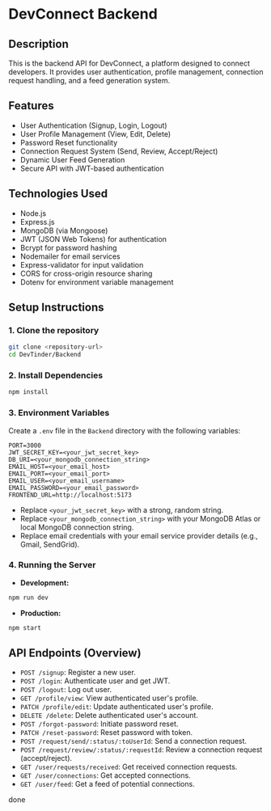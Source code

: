 # DevConnect Backend

## Description
This is the backend API for DevConnect, a platform designed to connect developers. It provides user authentication, profile management, connection request handling, and a feed generation system.

## Features
*   User Authentication (Signup, Login, Logout)
*   User Profile Management (View, Edit, Delete)
*   Password Reset functionality
*   Connection Request System (Send, Review, Accept/Reject)
*   Dynamic User Feed Generation
*   Secure API with JWT-based authentication

## Technologies Used
*   Node.js
*   Express.js
*   MongoDB (via Mongoose)
*   JWT (JSON Web Tokens) for authentication
*   Bcrypt for password hashing
*   Nodemailer for email services
*   Express-validator for input validation
*   CORS for cross-origin resource sharing
*   Dotenv for environment variable management

## Setup Instructions

### 1. Clone the repository
```bash
git clone <repository-url>
cd DevTinder/Backend
```

### 2. Install Dependencies
```bash
npm install
```

### 3. Environment Variables
Create a `.env` file in the `Backend` directory with the following variables:
```
PORT=3000
JWT_SECRET_KEY=<your_jwt_secret_key>
DB_URI=<your_mongodb_connection_string>
EMAIL_HOST=<your_email_host>
EMAIL_PORT=<your_email_port>
EMAIL_USER=<your_email_username>
EMAIL_PASSWORD=<your_email_password>
FRONTEND_URL=http://localhost:5173
```
*   Replace `<your_jwt_secret_key>` with a strong, random string.
*   Replace `<your_mongodb_connection_string>` with your MongoDB Atlas or local MongoDB connection string.
*   Replace email credentials with your email service provider details (e.g., Gmail, SendGrid).

### 4. Running the Server
*   **Development:**
```bash
npm run dev
```
*   **Production:**
```bash
npm start
```

## API Endpoints (Overview)

*   `POST /signup`: Register a new user.
*   `POST /login`: Authenticate user and get JWT.
*   `POST /logout`: Log out user.
*   `GET /profile/view`: View authenticated user's profile.
*   `PATCH /profile/edit`: Update authenticated user's profile.
*   `DELETE /delete`: Delete authenticated user's account.
*   `POST /forgot-password`: Initiate password reset.
*   `PATCH /reset-password`: Reset password with token.
*   `POST /request/send/:status/:toUserId`: Send a connection request.
*   `POST /request/review/:status/:requestId`: Review a connection request (accept/reject).
*   `GET /user/requests/received`: Get received connection requests.
*   `GET /user/connections`: Get accepted connections.
*   `GET /user/feed`: Get a feed of potential connections.

done

